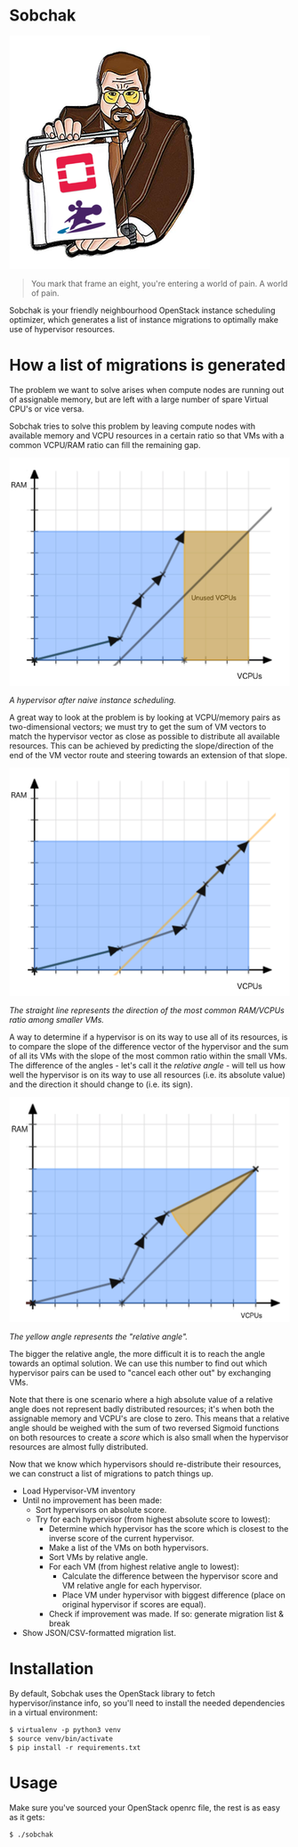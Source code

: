 # Sobchak

![logo](img/logo.png)

> You mark that frame an eight, you're entering a world of pain. A world of
> pain.

Sobchak is your friendly neighbourhood OpenStack instance scheduling optimizer,
which generates a list of instance migrations to optimally make use of
hypervisor resources.

# How a list of migrations is generated

The problem we want to solve arises when compute nodes are running out of
assignable memory, but are left with a large number of spare Virtual CPU's or
vice versa.

Sobchak tries to solve this problem by leaving compute nodes with available
memory and VCPU resources in a certain ratio so that VMs with a common VCPU/RAM
ratio can fill the remaining gap.

![Hypervisor after naive instance scheduling](img/README-1.png)

_A hypervisor after naive instance scheduling._

A great way to look at the problem is by looking at VCPU/memory pairs as
two-dimensional vectors; we must try to get the sum of VM vectors to match the
hypervisor vector as close as possible to distribute all available resources.
This can be achieved by predicting the slope/direction of the end of the VM
vector route and steering towards an extension of that slope.

![Hypervisor after predictive instance scheduling](img/README-2.png)

_The straight line represents the direction of the most common RAM/VCPUs ratio
among smaller VMs._

A way to determine if a hypervisor is on its way to use all of its resources, is
to compare the slope of the difference vector of the hypervisor and the sum of
all its VMs with the slope of the most common ratio within the small VMs. The
difference of the angles - let's call it the *relative angle* - will tell us how
well the hypervisor is on its way to use all resources (i.e. its absolute value)
and the direction it should change to (i.e. its sign).

![Relative angle](img/README-3.png)

_The yellow angle represents the "relative angle"._

The bigger the relative angle, the more difficult it is to reach the angle
towards an optimal solution. We can use this number to find out which hypervisor
pairs can be used to "cancel each other out" by exchanging VMs.

Note that there is one scenario where a high absolute value of a relative angle
does not represent badly distributed resources; it's when both the assignable
memory and VCPU's are close to zero. This means that a relative angle should be
weighed with the sum of two reversed Sigmoid functions on both resources to
create a *score* which is also small when the hypervisor resources are almost
fully distributed.

Now that we know which hypervisors should re-distribute their resources, we can
construct a list of migrations to patch things up.

- Load Hypervisor-VM inventory
- Until no improvement has been made:
  - Sort hypervisors on absolute score.
  - Try for each hypervisor (from highest absolute score to lowest):
    - Determine which hypervisor has the score which is closest to the inverse
      score of the current hypervisor.
    - Make a list of the VMs on both hypervisors.
    - Sort VMs by relative angle.
    - For each VM (from highest relative angle to lowest):
      - Calculate the difference between the hypervisor score and VM relative
        angle for each hypervisor.
      - Place VM under hypervisor with biggest difference (place on original
        hypervisor if scores are equal).
    - Check if improvement was made. If so: generate migration list & break
- Show JSON/CSV-formatted migration list.

# Installation

By default, Sobchak uses the OpenStack library to fetch hypervisor/instance
info, so you'll need to install the needed dependencies in a virtual
environment:

```
$ virtualenv -p python3 venv
$ source venv/bin/activate
$ pip install -r requirements.txt
```

# Usage

Make sure you've sourced your OpenStack openrc file, the rest is as easy as it
gets:

```bash
$ ./sobchak
```
